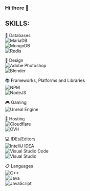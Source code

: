 ### Hi there 👋

## SKILLS:

💾 Databases
<br>
![MariaDB](https://img.shields.io/badge/MariaDB-003545?style=for-the-badge&logo=mariadb&logoColor=white)<br>
![MongoDB](https://img.shields.io/badge/MongoDB-%234ea94b.svg?style=for-the-badge&logo=mongodb&logoColor=white)<br>
![Redis](https://img.shields.io/badge/redis-%23DD0031.svg?style=for-the-badge&logo=redis&logoColor=white)<br>

🎨 Design
<br>
![Adobe Photoshop](https://img.shields.io/badge/adobe%20photoshop-%2331A8FF.svg?style=for-the-badge&logo=adobe%20photoshop&logoColor=white)<br>
![Blender](https://img.shields.io/badge/blender-%23F5792A.svg?style=for-the-badge&logo=blender&logoColor=white)<br>

📚 Frameworks, Platforms and Libraries
<br>
![NPM](https://img.shields.io/badge/NPM-%23000000.svg?style=for-the-badge&logo=npm&logoColor=white)<br>
![NodeJS](https://img.shields.io/badge/node.js-6DA55F?style=for-the-badge&logo=node.js&logoColor=white)<br>

🎮 Gaming
<br>
![Unreal Engine](https://img.shields.io/badge/unrealengine-%23313131.svg?style=for-the-badge&logo=unrealengine&logoColor=white)<br>

🎈 Hosting
<br>
![Cloudflare](https://img.shields.io/badge/Cloudflare-F38020?style=for-the-badge&logo=Cloudflare&logoColor=white)<br>
![OVH](https://img.shields.io/badge/ovh-%23123F6D.svg?style=for-the-badge&logo=ovh&logoColor=#123F6D)<br>

💻 IDEs/Editors
<br>
![IntelliJ IDEA](https://img.shields.io/badge/IntelliJIDEA-000000.svg?style=for-the-badge&logo=intellij-idea&logoColor=white)<br>
![Visual Studio Code](https://img.shields.io/badge/Visual%20Studio%20Code-0078d7.svg?style=for-the-badge&logo=visual-studio-code&logoColor=white)<br>
![Visual Studio](https://img.shields.io/badge/Visual%20Studio-5C2D91.svg?style=for-the-badge&logo=visual-studio&logoColor=white)<br>

📋 Languages
<br>
![C++](https://img.shields.io/badge/c++-%2300599C.svg?style=for-the-badge&logo=c%2B%2B&logoColor=white)<br>
![Java](https://img.shields.io/badge/java-%23ED8B00.svg?style=for-the-badge&logo=java&logoColor=white)<br>
![JavaScript](https://img.shields.io/badge/javascript-%23323330.svg?style=for-the-badge&logo=javascript&logoColor=%23F7DF1E)<br>
